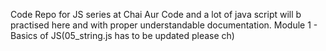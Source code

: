  Code Repo for JS series at Chai Aur Code and a lot of java script will b practised here and with proper understandable documentation.
Module 1 - Basics of JS(05_string.js has to be updated please ch)